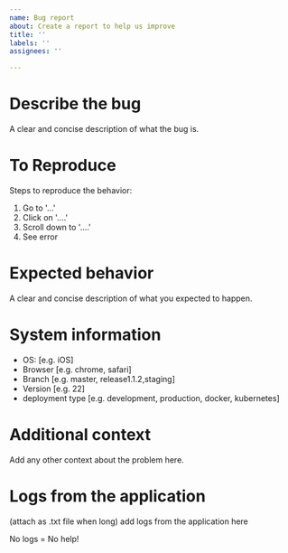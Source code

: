 ```yaml
---
name: Bug report
about: Create a report to help us improve
title: ''
labels: ''
assignees: ''

---
```


# Describe the bug
A clear and concise description of what the bug is.

# To Reproduce
Steps to reproduce the behavior:
1. Go to '...'
2. Click on '....'
3. Scroll down to '....'
4. See error

# Expected behavior
A clear and concise description of what you expected to happen.


# System information

 - OS: [e.g. iOS]
 - Browser [e.g. chrome, safari]
 - Branch [e.g. master, release1.1.2,staging]
 - Version [e.g. 22]
 - deployment type [e.g. development, production, docker, kubernetes]

# Additional context
Add any other context about the problem here.

# Logs from the application
(attach as .txt file when long)
add logs from the application here

No logs = No help!
